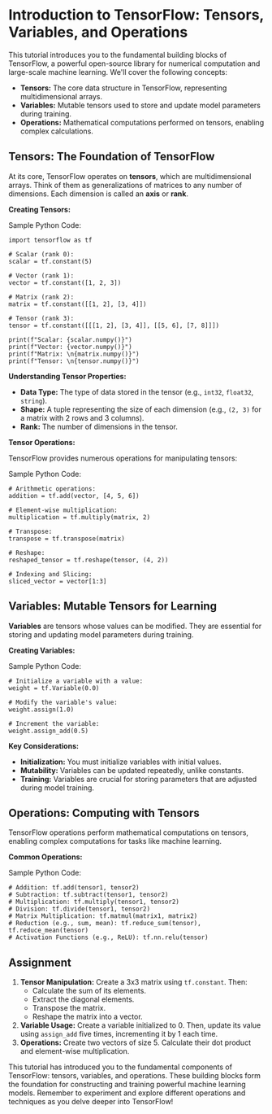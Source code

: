 # Introduction to TensorFlow: Tensors, Variables, and Operations

This tutorial introduces you to the fundamental building blocks of TensorFlow, a powerful open-source library for numerical computation and large-scale machine learning. We'll cover the following concepts:

* **Tensors:** The core data structure in TensorFlow, representing multidimensional arrays.
* **Variables:** Mutable tensors used to store and update model parameters during training.
* **Operations:** Mathematical computations performed on tensors, enabling complex calculations.

## Tensors: The Foundation of TensorFlow

At its core, TensorFlow operates on **tensors**, which are multidimensional arrays. Think of them as generalizations of matrices to any number of dimensions.  Each dimension is called an **axis** or **rank**.

**Creating Tensors:**

Sample Python Code: 

```{language}
import tensorflow as tf

# Scalar (rank 0):
scalar = tf.constant(5)

# Vector (rank 1):
vector = tf.constant([1, 2, 3])

# Matrix (rank 2):
matrix = tf.constant([[1, 2], [3, 4]])

# Tensor (rank 3):
tensor = tf.constant([[[1, 2], [3, 4]], [[5, 6], [7, 8]]])

print(f"Scalar: {scalar.numpy()}")
print(f"Vector: {vector.numpy()}")
print(f"Matrix: \n{matrix.numpy()}")
print(f"Tensor: \n{tensor.numpy()}")
```

**Understanding Tensor Properties:**

* **Data Type:**  The type of data stored in the tensor (e.g., `int32`, `float32`, `string`).
* **Shape:** A tuple representing the size of each dimension (e.g., `(2, 3)` for a matrix with 2 rows and 3 columns).
* **Rank:** The number of dimensions in the tensor.

**Tensor Operations:**

TensorFlow provides numerous operations for manipulating tensors:

Sample Python Code: 

```{language}
# Arithmetic operations:
addition = tf.add(vector, [4, 5, 6])

# Element-wise multiplication:
multiplication = tf.multiply(matrix, 2)

# Transpose:
transpose = tf.transpose(matrix)

# Reshape:
reshaped_tensor = tf.reshape(tensor, (4, 2))

# Indexing and Slicing:
sliced_vector = vector[1:3]
```

## Variables: Mutable Tensors for Learning

**Variables** are tensors whose values can be modified. They are essential for storing and updating model parameters during training.

**Creating Variables:**

Sample Python Code: 

```{language}
# Initialize a variable with a value:
weight = tf.Variable(0.0)

# Modify the variable's value:
weight.assign(1.0) 

# Increment the variable:
weight.assign_add(0.5)
```

**Key Considerations:**

* **Initialization:** You must initialize variables with initial values.
* **Mutability:** Variables can be updated repeatedly, unlike constants.
* **Training:** Variables are crucial for storing parameters that are adjusted during model training.

## Operations: Computing with Tensors

TensorFlow operations perform mathematical computations on tensors, enabling complex computations for tasks like machine learning.

**Common Operations:**

Sample Python Code: 

```{language}
# Addition: tf.add(tensor1, tensor2)
# Subtraction: tf.subtract(tensor1, tensor2)
# Multiplication: tf.multiply(tensor1, tensor2)
# Division: tf.divide(tensor1, tensor2)
# Matrix Multiplication: tf.matmul(matrix1, matrix2)
# Reduction (e.g., sum, mean): tf.reduce_sum(tensor), tf.reduce_mean(tensor)
# Activation Functions (e.g., ReLU): tf.nn.relu(tensor)
```

## Assignment

1. **Tensor Manipulation:** Create a 3x3 matrix using `tf.constant`. Then:
    * Calculate the sum of its elements.
    * Extract the diagonal elements.
    * Transpose the matrix.
    * Reshape the matrix into a vector.
2. **Variable Usage:**  Create a variable initialized to 0. Then, update its value using `assign_add` five times, incrementing it by 1 each time.
3. **Operations:**  Create two vectors of size 5. Calculate their dot product and element-wise multiplication.

This tutorial has introduced you to the fundamental components of TensorFlow: tensors, variables, and operations. These building blocks form the foundation for constructing and training powerful machine learning models. Remember to experiment and explore different operations and techniques as you delve deeper into TensorFlow!
